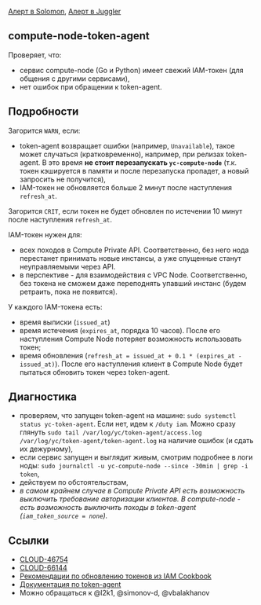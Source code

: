 [Алерт в Solomon](https://solomon.yandex-team.ru/admin/projects/yandexcloud/alerts?text=Compute+node+token-agent), [Алерт в Juggler](https://juggler.yandex-team.ru/aggregate_checks/?query=namespace%3Dycloud%26service%3Dcompute-node-token-agent)

## compute-node-token-agent
Проверяет, что:
- сервис compute-node (Go и Python) имеет свежий IAM-токен (для общения с другими сервисами),
- нет ошибок при обращении к token-agent.

## Подробности
Загорится `WARN`, если:
- token-agent возвращает ошибки (например, `Unavailable`), такое может случаться (кратковременно), например, при релизах token-agent. В это время **не стоит перезапускать `yc-compute-node`** (т.к. токен кэшируется в памяти и после перезапуска пропадет, а новый запросить не получится),
- IAM-токен не обновляется больше 2 минут после наступления `refresh_at`.

Загорится `CRIT`, если токен не будет обновлен по истечении 10 минут после наступления `refresh_at`.

IAM-токен нужен для:
* всех походов в Compute Private API. Соответственно, без него нода перестанет принимать новые инстансы, а уже спущенные станут неуправляемыми через API.
* в перспективе - для взаимодействия с VPC Node. Соответственно, без токена не сможем даже переподнять упавший инстанс (будем ретраить, пока не появится).

У каждого IAM-токена есть:
- время выписки (`issued_at`)
- время истечения (`expires_at`, порядка 10 часов). После его наступления Compute Node потеряет возможность использовать токен;
- время обновления (`refresh_at = issued_at + 0.1 * (expires_at - issued_at)`). После его наступления клиент в Compute Node будет пытаться обновить токен через token-agent.


## Диагностика
- проверяем, что запущен token-agent на машине: `sudo systemctl status yc-token-agent`. Если нет, идем к `/duty iam`. Можно сразу глянуть `sudo tail /var/log/yc/token-agent/access.log /var/log/yc/token-agent/token-agent.log` на наличие ошибок (и сдать их дежурному),
- если сервис запущен и выглядит живым, смотрим подробнее в логи ноды: `sudo journalctl -u yc-compute-node --since -30min | grep -i token`,
- действуем по обстоятельствам,
- _в самом крайнем случае в Compute Private API есть возможность выключить требование авторизации клиентов. В compute-node - есть возможность выключить походы в token-agent (`iam_token_source = none`)._

## Ссылки
- [CLOUD-46754](https://st.yandex-team.ru/CLOUD-46754)
- [CLOUD-66144](https://st.yandex-team.ru/CLOUD-66144)
- [Рекомендации по обновлению токенов из IAM Cookbook](https://docs.yandex-team.ru/iam-cookbook/2.authentication_and_authorization/service_tokens)
- [Документация по token-agent](https://wiki.yandex-team.ru/cloud/iamrm/services/token-agent)
- Можно обращаться к @l2k1, @simonov-d, @vbalakhanov
